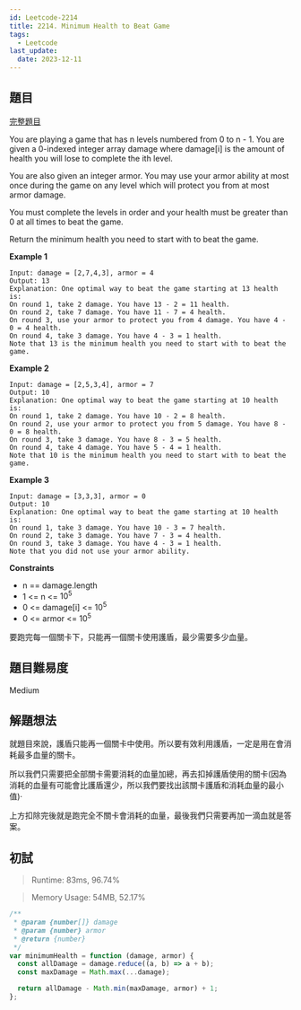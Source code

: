 ```yaml
---
id: Leetcode-2214
title: 2214. Minimum Health to Beat Game
tags:
  - Leetcode
last_update:
  date: 2023-12-11
---
```


## 題目

[完整題目](https://leetcode.com/problems/minimum-health-to-beat-game/)

You are playing a game that has n levels numbered from 0 to n - 1. You are given a 0-indexed integer array damage where damage[i] is the amount of health you will lose to complete the ith level.

You are also given an integer armor. You may use your armor ability at most once during the game on any level which will protect you from at most armor damage.

You must complete the levels in order and your health must be greater than 0 at all times to beat the game.

Return the minimum health you need to start with to beat the game.

**Example 1**

```
Input: damage = [2,7,4,3], armor = 4
Output: 13
Explanation: One optimal way to beat the game starting at 13 health is:
On round 1, take 2 damage. You have 13 - 2 = 11 health.
On round 2, take 7 damage. You have 11 - 7 = 4 health.
On round 3, use your armor to protect you from 4 damage. You have 4 - 0 = 4 health.
On round 4, take 3 damage. You have 4 - 3 = 1 health.
Note that 13 is the minimum health you need to start with to beat the game.
```

**Example 2**

```
Input: damage = [2,5,3,4], armor = 7
Output: 10
Explanation: One optimal way to beat the game starting at 10 health is:
On round 1, take 2 damage. You have 10 - 2 = 8 health.
On round 2, use your armor to protect you from 5 damage. You have 8 - 0 = 8 health.
On round 3, take 3 damage. You have 8 - 3 = 5 health.
On round 4, take 4 damage. You have 5 - 4 = 1 health.
Note that 10 is the minimum health you need to start with to beat the game.
```

**Example 3**

```
Input: damage = [3,3,3], armor = 0
Output: 10
Explanation: One optimal way to beat the game starting at 10 health is:
On round 1, take 3 damage. You have 10 - 3 = 7 health.
On round 2, take 3 damage. You have 7 - 3 = 4 health.
On round 3, take 3 damage. You have 4 - 3 = 1 health.
Note that you did not use your armor ability.

```

**Constraints**

- n == damage.length
- 1 <= n <= $10^5$
- 0 <= damage[i] <= $10^5$
- 0 <= armor <= $10^5$

要跑完每一個關卡下，只能再一個關卡使用護盾，最少需要多少血量。

## 題目難易度

Medium

## 解題想法

就題目來說，護盾只能再一個關卡中使用。所以要有效利用護盾，一定是用在會消耗最多血量的關卡。

所以我們只需要把全部關卡需要消耗的血量加總，再去扣掉護盾使用的關卡(因為消耗的血量有可能會比護盾還少，所以我們要找出該關卡護盾和消耗血量的最小值)‧

上方扣除完後就是跑完全不關卡會消耗的血量，最後我們只需要再加一滴血就是答案。

## 初試

> Runtime: 83ms, 96.74%

> Memory Usage: 54MB, 52.17%

```javascript
/**
 * @param {number[]} damage
 * @param {number} armor
 * @return {number}
 */
var minimumHealth = function (damage, armor) {
  const allDamage = damage.reduce((a, b) => a + b);
  const maxDamage = Math.max(...damage);

  return allDamage - Math.min(maxDamage, armor) + 1;
};
```
